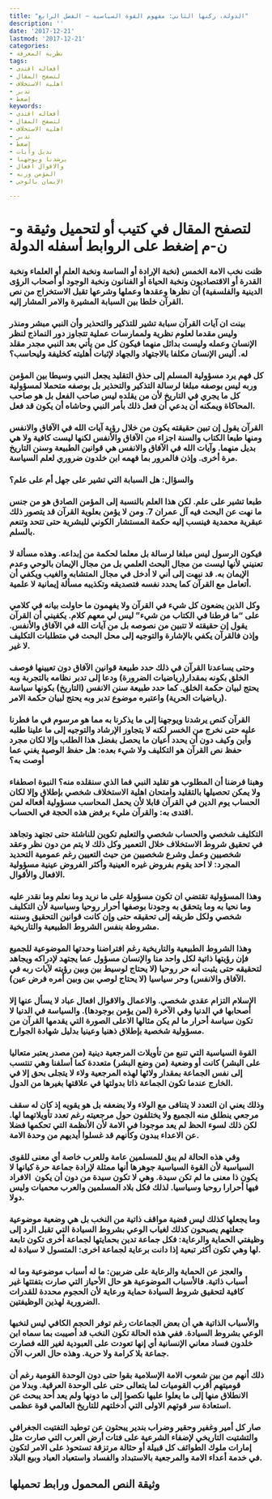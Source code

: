 ```yaml
---
title: "الدولة، ركنها الثاني: مفهوم القوة السياسية – الفصل الرابع"
description: ''
date: '2017-12-21'
lastmod: '2017-12-21'
categories:
- نظرية المعرفة
tags:
- أفعاله اقتدى
- لتصفح المقال
- اهلية الاستخلاف
- تدبر
- إضغط
keywords:
- أفعاله اقتدى
- لتصفح المقال
- اهلية الاستخلاف
- تدبر
- إضغط
- بديل وآيات
- يرشدنا ويوجهنا
- والاقوال افعال
- المؤمن وربه
- الإيمان بالوحي

---
```

# **لتصفح المقال في كتيب أو لتحميل وثيقة و-ن-م إضغط على الروابط أسفله** **الدولة**

### ظنت نخب الامة الخمس (نخبة الإرادة أو الساسة ونخبة العلم أو العلماء ونخبة القدرة أو الاقتصاديون ونخبة الحياة أو الفنانون ونخبة الوجود أو أصحاب الرؤى الدينية والفلسفية) أن نظرها وعقدها وعملها وشرعها تقبل الاستخراج من نص القرآن خلطا بين السبابة المشيرة والامر المشار إليه.

### بينت ان آيات القرآن سبابة تشير للتذكير والتحذير وأن النبي مبشر ومنذر وليس مقدما لعلوم نظرية ولممارسات عملية تتجاوز دور النماذج لنظر الإنسان وعمله وليست بدائل منهما فيكون كل من يأتي بعد النبي مجدر مقلد له. أليس الإنسان مكلفا بالاجتهاد والجهاد لإثبات أهليته كخليفة وليحاسب؟

### كل فهم يرد مسؤولية المسلم إلى حذق التقليد يجعل النبي وسيطا بين المؤمن وربه ليس بوصفه مبلغا لرسالة التذكير والتحذير بل بوصفه متحملا لمسؤولية كل ما يجري في التاريخ لأن من يقلده ليس صاحب الفعل بل هو صاحب المحاكاة ويمكنه أن يدعي أن فعل ذلك بأمر النبي وحاشاه أن يكون قد فعل.

### القرآن يقول إن تبين حقيقته يكون من خلال رؤية آيات الله في الآفاق والانفس ومنها طبعا الكتاب والسنة اجزاء من الآفاق والأنفس لكنها ليست كافية ولا هي بديل منهما. وآيات الله في الآفاق والانفس هي قوانين الطبيعة وسنن التاريخ مرة أخرى. وإذن فالمرور بما فهمه ابن خلدون ضروري لعلم السياسة.

### والسؤال: هل السبابة التي تشير على جهل أم على علم؟

### طبعا تشير على علم. لكن هذا العلم بالنسبة إلى المؤمن الصادق هو من جنس ما نهت عن البحث فيه آل عمران 7. ومن لا يؤمن بعلوية القرآن قد يتصور ذلك عبقرية محمدية فينسب إليه حكمة المستشار الكوني للبشرية حتى تتحد وتنعم بالسلم.

### فيكون الرسول ليس مبلغا لرسالة بل معلما لحكمة من إبداعه. وهذه مسألة لا تعنيني لأنها ليست من مجال البحث العلمي بل من مجال الإيمان بالوحي وعدم الإيمان به. قد نبهت إلى أني لا أدخل في مجال المتشابه والغيب ويكفي أن أتعامل مع القرآن كما يحدد نفسه فتصديقه وتكذيبه مسألة إيمانية لا علمية.

### وكل الذين يضعون كل شيء في القرآن ولا يفهمون ما حاولت بيانه في كلامي على “ما فرطنا في الكتاب من شيء” ليس لي معهم كلام. يكفيني أن القرآن يقول إن حقيقته لا تتبين من نصوصه بل من آيات الله في الآفاق والأنفس. وإذن فالقرآن يكفي بالإشارة والتوجيه إلى محل البحث في متطلبات التكليف لا غير.

### وحتى يساعدنا القرآن في ذلك حدد طبيعة قوانين الآفاق دون تعيينها فوصف الخلق بكونه بمقدار(رياضيات الضرورة) ودعا إلى تدبر نظامه بالتجربة وبه يحتج لبيان حكمة الخلق. كما حدد طبيعة سنن الانفس (التاريخ) بكونها سياسة (رياضيات الحرية) واعتبره موضوع تدبر وبه يحتج لبيان حكمة الامر.

### القرآن كنص يرشدنا ويوجهنا إلى ما يذكرنا به مما هو مرسوم في ما فطرنا عليه حتى نخرج من الخسر لكنه لا يتجاوز الإرشاد والتوجيه إلى ما علينا طلبه وأين وكيف دون أن يحدد أعيان ما يحصل بفضل هذا الطلب وإلا لكان مجرد حفظ نص القرآن هو التكليف ولا شيء بعده: هل حفظ الوصية يغني عما أوصت به؟

### وهبنا فرضنا أن المطلوب هو تقليد النبي فما الذي سنقلده منه؟ النبوة اصطفاء ولا يمكن تحصيلها بالتقليد وامتحان اهلية الاستخلاف شخصي بإطلاق وإلا لكان الحساب يوم الدين في القرآن قابلا لأن يحمل المحاسب مسؤولية أفعاله لمن اقتدى به: والقرآن مليء برفض هذه الحجة في الحساب.

### التكليف شخصي والحساب شخصي والتعليم تكوين للناشئة حتى تجتهد وتجاهد في تحقيق شروط الاستخلاف خلال التعمير وكل ذلك لا يتم من دون نظر وعقد شخصيين وعمل وشرع شخصيين من حيث التعيين رغم عمومية التحديد المجرد: لا احد يقوم بفروض غيره العينية وأكثر الفروض عينية مسؤولية الافعال والأقوال.

### وهذا المسؤولية تقتضي ان تكون مسؤولة على ما نريد وما نعلم وما نقدر عليه وما نحيا به وما يتحقق به وجودنا بوصفها أحرار روحيا وسياسية لأن التكليف شخصي ولكل طريقه إلى تحقيقه حتى وإن كانت قوانين التحقيق وسننه مشروطة بنفس الشروط الطبيعية والتاريخية.

### وهذا الشروط الطبيعية والتاريخية رغم افتراضنا وحدتها الموضوعية للجميع فإن رؤيتها ذاتية لكل واحد منا والإنسان مسؤول عما يجتهد لإدراكه ويجاهد لتحقيقه حتى يثبت أنه حر روحيا (لا يحتاج لوسيط بين وبين رؤيته لآيات ربه في الآفاق والانفس) وحر سياسيا (لا يحتاج لوصي بين وبين أمره فرض عين).

### الإسلام التزام عقدي شخصي. والاعمال والاقوال افعال عباد لا يسأل عنها إلا أصحابها في الدنيا وفي الآخرة (لمن يؤمن بوجودها). والسياسة في الدنيا لا تكون سياسة أحرار ما لم يكن مثالها الاعلى الصورة التي يقدمها القرآن من مسؤولية شخصية بإطلاق ذهنيا وعينيا بدليل شهادة الجوارح.

### القوة السياسية التي تنبع من تأويلات المرجعية دينية (من مصدر يعتبر متعاليا على البشر) كانت أو وضعية (من وضع البشر) متعددة كما أسلفنا وهي تنتسب إلى نفس الجماعة بمقدار ولائها لهذه المرجعية ولاء لا يتجلى بحق إلا في الخارج عندما تكون الجماعة ذاتا بدولتها في علاقتها بغيرها من الدول.

### وذلك يعني ان التعدد لا يتنافى مع الولاء ولا يضعفه بل هو يقويه إذ كان له سقف مرجعي ينطلق منه الجميع ولا يختلفون حول مرجعيته رغم تعدد تأويلاتهما لها. لكن ذلك لسوء الحظ لم يعد موجودا في الامة لأن الأنظمة التي تحكمها فضلا عن الاعداء يبدون وكأنهم قد غسلوا أيديهم من وحدة الامة.

### وفي هذه الحالة لم يبق للمسلمين عامة وللعرب خاصة أي معنى للقوى السياسية لأن القوة السياسية جوهرها أنها ممثلة لإرادة جماعة حرة كيانها لا يكون ذا معنى ما لم تكن سيدة. وهي لا تكون سيدة من دون أن يكون  الافراد فيها أحرارا روحيا وسياسيا. لذلك فكل بلاد المسلمين والعرب محميات وليس دولا.

### وما يجعلها كذلك ليس قضية مواقف ذاتية من النخب بل هي وضعية موضوعية جعلتهم يصبحون كذلك لغياب الوعي بشروط السيادة التي تقبل الرد إلى وظيفتي الحماية والرعاية: فكل جماعة تدين بحمايتها لجماعة أخرى تكون تابعة لها وهي تكون أكثر تبعية إذا دانت برعاية لجماعة اخرى: المتسول لا سيادة له.

### والعجز عن الحماية والرعاية على ضربين: ما له أسباب موضوعية وما له أسباب ذاتية. فالأسباب الموضوعية هو حال الأحياز التي صارت بتفتتها غير كافية لتحقيق شروط السيادة حماية ورعاية لأن الحجوم محددة للقدرات الضرورية لهذين الوظيفتين.

### والأسباب الذاتية هي أن بعض الجماعات رغم توفر الحجم الكافي ليس لنخبها الوعي بشروط السيادة. ففي هذه الحالة تكون النخب قد أصيبت بما سماه ابن خلدون فساد معاني الإنسانية أي إنها تعودت على العبودية لغير الله فصارت جماعة بلا كرامة ولا حرية. وهذه حال العرب الآن.

### ذلك أنهم من بين شعوب الامة الإسلامية بقوا حتى دون الوحدة القومية رغم أن قوميتهم أقرب القوميات لما يتعالى حتى على الوحدة العرقية. وبدلا من الانطلاق منها إلى ما يعلوا عليها نكصوا إلى ما دونها ولم يعد أحد يبحث عن استعادة سر قوتهم الاولى التي أدخلتهم للتاريخ العالمي قوة عظمى.

### صار كل أمير وغفير وحقير وضراب بندير يبحثون عن توطيد التفتيت الجغرافي والتشتيت التاريخي لإضفاء الشرعية على فتات أرض العرب التي صارت مثل إمارات ملوك الطوائف كل قبيلة أو حثالة مرتزقة تستحوذ على الامر لتكون في خدمة أعداء الامة والمرجعية بالاستبداد والفساد واستعباد العباد وبيع البلاد.

## وثيقة النص المحمول ورابط تحميلها

###